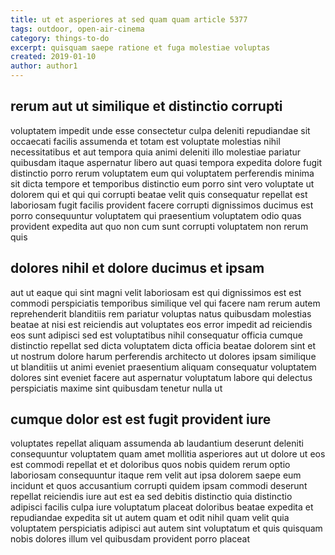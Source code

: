 ```yaml
---
title: ut et asperiores at sed quam quam article 5377
tags: outdoor, open-air-cinema
category: things-to-do
excerpt: quisquam saepe ratione et fuga molestiae voluptas
created: 2019-01-10
author: author1
---
```


## rerum aut ut similique et distinctio corrupti

voluptatem impedit unde esse consectetur culpa deleniti repudiandae sit occaecati facilis assumenda et totam est voluptate molestias nihil necessitatibus et aut tempora quia animi deleniti illo molestiae pariatur quibusdam itaque aspernatur libero aut quasi tempora expedita dolore fugit distinctio porro rerum voluptatem eum qui voluptatem perferendis minima sit dicta tempore et temporibus distinctio eum porro sint vero voluptate ut dolorem qui et qui qui corrupti beatae velit quis consequatur repellat est laboriosam fugit facilis provident facere corrupti dignissimos ducimus est porro consequuntur voluptatem qui praesentium voluptatem odio quas provident expedita aut quo non cum sunt corrupti voluptatem non rerum quis

## dolores nihil et dolore ducimus et ipsam

aut ut eaque qui sint magni velit laboriosam est qui dignissimos est est commodi perspiciatis temporibus similique vel qui facere nam rerum autem reprehenderit blanditiis rem pariatur voluptas natus quibusdam molestias beatae at nisi est reiciendis aut voluptates eos error impedit ad reiciendis eos sunt adipisci sed est voluptatibus nihil consequatur officia cumque distinctio repellat sed dicta voluptatem dicta officia beatae dolorem sint et ut nostrum dolore harum perferendis architecto ut dolores ipsam similique ut blanditiis ut animi eveniet praesentium aliquam consequatur voluptatem dolores sint eveniet facere aut aspernatur voluptatum labore qui delectus perspiciatis maxime sint quibusdam tenetur nulla ut

## cumque dolor est est fugit provident iure

voluptates repellat aliquam assumenda ab laudantium deserunt deleniti consequuntur voluptatem quam amet mollitia asperiores aut ut dolore ut eos est commodi repellat et et doloribus quos nobis quidem rerum optio laboriosam consequuntur itaque rem velit aut ipsa dolorem saepe eum incidunt et quos accusantium corrupti quidem ipsam commodi deserunt repellat reiciendis iure aut est ea sed debitis distinctio quia distinctio adipisci facilis culpa iure voluptatum placeat doloribus beatae expedita et repudiandae expedita sit ut autem quam et odit nihil quam velit quia voluptatem perspiciatis adipisci aut autem sint voluptatum et quis quisquam nobis dolores illum vel quibusdam provident porro placeat
